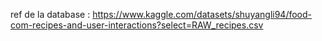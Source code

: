 ref de la database :
https://www.kaggle.com/datasets/shuyangli94/food-com-recipes-and-user-interactions?select=RAW_recipes.csv